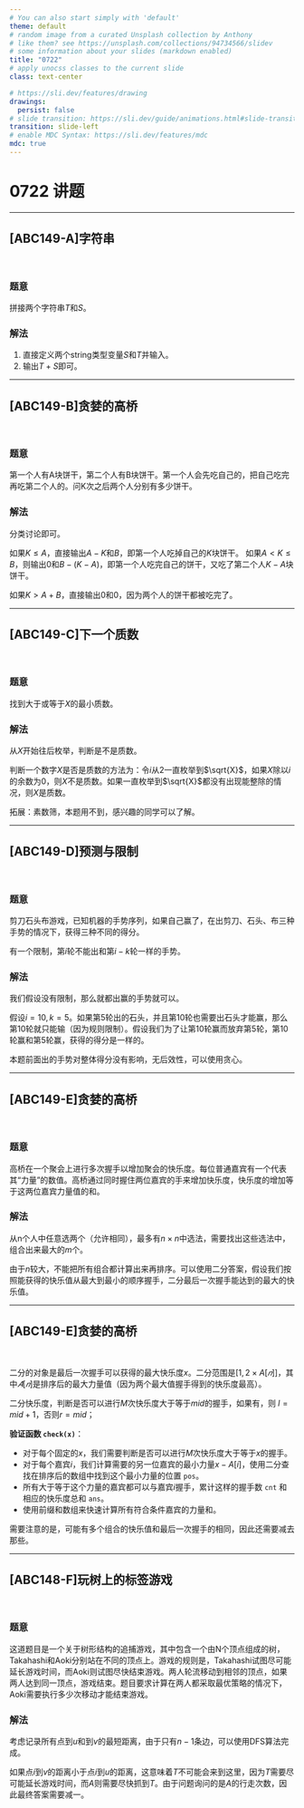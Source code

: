 ```yaml
---
# You can also start simply with 'default'
theme: default
# random image from a curated Unsplash collection by Anthony
# like them? see https://unsplash.com/collections/94734566/slidev
# some information about your slides (markdown enabled)
title: "0722"
# apply unocss classes to the current slide
class: text-center

# https://sli.dev/features/drawing
drawings:
  persist: false
# slide transition: https://sli.dev/guide/animations.html#slide-transitions
transition: slide-left
# enable MDC Syntax: https://sli.dev/features/mdc
mdc: true
---
```


# 0722 讲题

---

## \[ABC149-A\]字符串

<br>


### 题意

拼接两个字符串$T$和$S$。

### 解法

1. 直接定义两个string类型变量$S$和$T$并输入。
2. 输出$T+S$即可。

---

## \[ABC149-B\]贪婪的高桥


<br>


### 题意

第一个人有A块饼干，第二个人有B块饼干。第一个人会先吃自己的，把自己吃完再吃第二个人的。问K次之后两个人分别有多少饼干。


### 解法


分类讨论即可。

如果$K \leq A$，直接输出$A-K$和$B$，即第一个人吃掉自己的$K$块饼干。
如果$A < K \leq B$，则输出$0$和$B-(K-A)$，即第一个人吃完自己的饼干，又吃了第二个人$K-A$块饼干。

如果$K > A+B$，直接输出$0$和$0$，因为两个人的饼干都被吃完了。




---

## \[ABC149-C\]下一个质数


<br>


### 题意

找到大于或等于$X$的最小质数。

### 解法


从$X$开始往后枚举，判断是不是质数。

判断一个数字$X$是否是质数的方法为：令$i$从$2$一直枚举到$\sqrt{X}$，如果$X$除以$i$的余数为0，则$X$不是质数。如果一直枚举到$\sqrt{X}$都没有出现能整除的情况，则$X$是质数。

拓展：素数筛，本题用不到，感兴趣的同学可以了解。


---

##  \[ABC149-D\]预测与限制

<br>


### 题意

剪刀石头布游戏，已知机器的手势序列，如果自己赢了，在出剪刀、石头、布三种手势的情况下，获得三种不同的得分。

有一个限制，第$i$轮不能出和第$i-k$轮一样的手势。

### 解法

我们假设没有限制，那么就都出赢的手势就可以。

假设$i=10,k=5$。如果第$5$轮出的石头，并且第$10$轮也需要出石头才能赢，那么第$10$轮就只能输（因为规则限制）。假设我们为了让第$10$轮赢而放弃第$5$轮，第$10$轮赢和第$5$轮赢，获得的得分是一样的。

本题前面出的手势对整体得分没有影响，无后效性，可以使用贪心。


---

## \[ABC149-E\]贪婪的高桥


<br>


### 题意

高桥在一个聚会上进行多次握手以增加聚会的快乐度。每位普通嘉宾有一个代表其“力量”的数值。高桥通过同时握住两位嘉宾的手来增加快乐度，快乐度的增加等于这两位嘉宾力量值的和。


### 解法

从n个人中任意选两个（允许相同），最多有$n \times n$中选法，需要找出这些选法中，组合出来最大的$m$个。

由于$n$较大，不能把所有组合都计算出来再排序。可以使用二分答案，假设我们按照能获得的快乐值从最大到最小的顺序握手，二分最后一次握手能达到的最大的快乐值。


---

## \[ABC149-E\]贪婪的高桥

<br>

二分的对象是最后一次握手可以获得的最大快乐度$x$。二分范围是$[ 1,2×A[𝑛] ]$，其中$𝐴[𝑛]$是排序后的最大力量值（因为两个最大值握手得到的快乐度最高）。

二分快乐度，判断是否可以进行$M$次快乐度大于等于$mid$的握手，如果有，则 $l=mid+1$，否则$r=mid$；


**验证函数 `check(x)`**：
 - 对于每个固定的$x$，我们需要判断是否可以进行$M$次快乐度大于等于$x$的握手。
 - 对于每个嘉宾$i$，我们计算需要的另一位嘉宾的最小力量$x - A[i]$，使用二分查找在排序后的数组中找到这个最小力量的位置 `pos`。
 - 所有大于等于这个力量的嘉宾都可以与嘉宾$i$握手，累计这样的握手数 `cnt` 和相应的快乐度总和 `ans`。
 - 使用前缀和数组来快速计算所有符合条件嘉宾的力量和。


需要注意的是，可能有多个组合的快乐值和最后一次握手的相同，因此还需要减去那些。

---

## \[ABC148-F\]玩树上的标签游戏


<br>


### 题意

这道题目是一个关于树形结构的追捕游戏，其中包含一个由N个顶点组成的树，Takahashi和Aoki分别站在不同的顶点上。游戏的规则是，Takahashi试图尽可能延长游戏时间，而Aoki则试图尽快结束游戏。两人轮流移动到相邻的顶点，如果两人达到同一顶点，游戏结束。题目要求计算在两人都采取最优策略的情况下，Aoki需要执行多少次移动才能结束游戏。



### 解法

考虑记录所有点到$u$和到$v$的最短距离，由于只有$n-1$条边，可以使用DFS算法完成。

如果点$i$到$v$的距离小于点$i$到$u$的距离，这意味着$T$不可能会来到这里，因为$T$需要尽可能延长游戏时间，而$A$则需要尽快抓到$T$。由于问题询问的是$A$的行走次数，因此最终答案需要减一。
